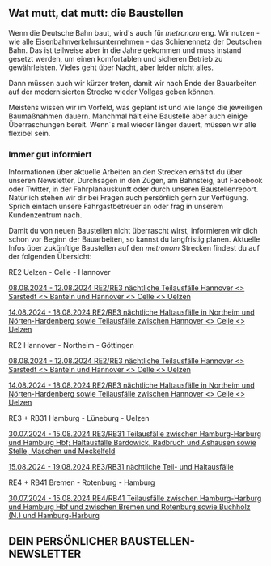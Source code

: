 Wat mutt, dat mutt: die Baustellen
----------

Wenn die Deutsche Bahn baut, wird's auch für *metronom* eng.
Wir nutzen - wie alle Eisenbahnverkehrsunternehmen - das Schienennetz der Deutschen Bahn. Das ist teilweise aber in die Jahre gekommen und muss instand gesetzt werden, um einen komfortablen und sicheren Betrieb zu gewährleisten. Vieles geht über Nacht, aber leider nicht alles.

Dann müssen auch wir kürzer treten, damit wir nach Ende der Bauarbeiten auf der modernisierten Strecke wieder Vollgas geben können.

Meistens wissen wir im Vorfeld, was geplant ist und wie lange die jeweiligen Baumaßnahmen dauern. Manchmal hält eine Baustelle aber auch einige Überraschungen bereit. Wenn´s mal wieder länger dauert, müssen wir alle flexibel sein.

### Immer gut informiert ###

Informationen über aktuelle Arbeiten an den Strecken erhältst du über unseren Newsletter, Durchsagen in den Zügen, am Bahnsteig, auf Facebook oder Twitter, in der Fahrplanauskunft oder durch unseren Baustellenreport. Natürlich stehen wir dir bei Fragen auch persönlich gern zur Verfügung. Sprich einfach unsere Fahrgastbetreuer an oder frag in unserem Kundenzentrum nach.

Damit du von neuen Baustellen nicht überrascht wirst, informieren wir dich schon vor Beginn der Bauarbeiten, so kannst du langfristig planen. Aktuelle Infos über zukünftige Baustellen auf den *metronom* Strecken findest du auf der folgenden Übersicht:

RE2 Uelzen - Celle - Hannover

[08.08.2024 - 12.08.2024 RE2/RE3 nächtliche Teilausfälle Hannover \<\> Sarstedt \<\> Banteln und Hannover \<\> Celle \<\> Uelzen](https://www.der-metronom.de/baustellen/re2-re3-naechtliche-teilausfaelle-hannover-sarstedt-banteln-und-hannover-celle-uelzen/)

[14.08.2024 - 18.08.2024 RE2/RE3 nächtliche Haltausfälle in Northeim und Nörten-Hardenberg sowie Teilausfälle zwischen Hannover \<\> Celle \<\> Uelzen](https://www.der-metronom.de/baustellen/re2-re3-naechtliche-haltausfaelle-in-northeim-und-noerten-hardenberg-sowie-teilausfaelle-zwischen-hannover-celle-uelzen/)

RE2 Hannover - Northeim - Göttingen

[08.08.2024 - 12.08.2024 RE2/RE3 nächtliche Teilausfälle Hannover \<\> Sarstedt \<\> Banteln und Hannover \<\> Celle \<\> Uelzen](https://www.der-metronom.de/baustellen/re2-re3-naechtliche-teilausfaelle-hannover-sarstedt-banteln-und-hannover-celle-uelzen/)

[14.08.2024 - 18.08.2024 RE2/RE3 nächtliche Haltausfälle in Northeim und Nörten-Hardenberg sowie Teilausfälle zwischen Hannover \<\> Celle \<\> Uelzen](https://www.der-metronom.de/baustellen/re2-re3-naechtliche-haltausfaelle-in-northeim-und-noerten-hardenberg-sowie-teilausfaelle-zwischen-hannover-celle-uelzen/)

RE3 + RB31 Hamburg - Lüneburg - Uelzen

[30.07.2024 - 15.08.2024 RE3/RB31 Teilausfälle zwischen Hamburg-Harburg und Hamburg Hbf; Haltausfälle Bardowick, Radbruch und Ashausen sowie Stelle, Maschen und Meckelfeld](https://www.der-metronom.de/baustellen/re3-rb31-teilausfaelle-zwischen-hamburg-harburg-und-hamburg-hbf-haltausfaelle-bardowick-radbruch-und-ashausen-sowie-stelle-maschen-und-meckelfeld/)

[15.08.2024 - 19.08.2024 RE3/RB31 nächtliche Teil- und Haltausfälle](https://www.der-metronom.de/baustellen/re3-rb31-naechtliche-teil-und-haltausfaelle/)

RE4 + RB41 Bremen - Rotenburg - Hamburg

[30.07.2024 - 15.08.2024 RE4/RB41 Teilausfälle zwischen Hamburg-Harburg und Hamburg Hbf und zwischen Bremen und Rotenburg sowie Buchholz (N.) und Hamburg-Harburg](https://www.der-metronom.de/baustellen/re4-rb41-teilausfaelle-zwischen-hamburg-harburg-und-hamburg-hbf-und-zwischen-bremen-und-rotenburg-sowie-buchholz-n-und-hamburg-harburg/)

DEIN PERSÖNLICHER BAUSTELLEN-NEWSLETTER
----------
